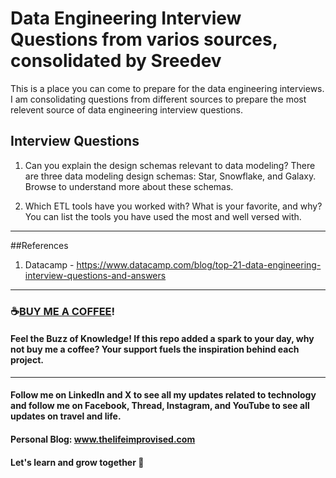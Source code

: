 # Data Engineering Interview Questions from varios sources, consolidated by Sreedev
This is a place you can come to prepare for the data engineering interviews. I am consolidating questions from different sources to prepare the most relevent source of data engineering interview questions.  

## Interview Questions

1. Can you explain the design schemas relevant to data modeling?
     There are three data modeling design schemas: Star, Snowflake, and Galaxy. Browse to understand more about these schemas.
   
2. Which ETL tools have you worked with? What is your favorite, and why?
   You can list the tools you have used the most and well versed with. 

---------------------------------------------------------------------------------
##References
1. Datacamp - https://www.datacamp.com/blog/top-21-data-engineering-interview-questions-and-answers
----------------------------------------------------------------------------------

### ☕[BUY ME A COFFEE](https://www.buymeacoffee.com/thelifeimprovised)!

#### Feel the Buzz of Knowledge! If this repo added a spark to your day, why not buy me a coffee? Your support fuels the inspiration behind each project.

-----------------------------------------------------------------------------------

#### Follow me on LinkedIn and X to see all my updates related to technology and follow me on Facebook, Thread, Instagram, and YouTube to see all updates on travel and life.
#### Personal Blog: www.thelifeimprovised.com
#### Let's learn and grow together 💚
